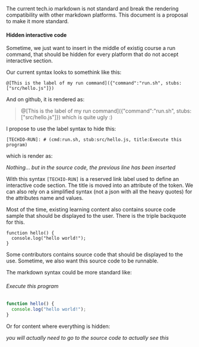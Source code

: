 The current tech.io markdown is not standard and break the rendering compatibility with other markdown platforms.
This document is a proposal to make it more standard.

#### Hidden interactive code

Sometime, we just want to insert in the middle of existig course a run command, that should be hidden for every platform that do not accept interactive section.

Our current syntax looks to somethink like this:
```
@[This is the label of my run command]({"command":"run.sh", stubs:["src/hello.js"]})
```
And on github, it is rendered as:
> @[This is the label of my run command]({"command":"run.sh", stubs:["src/hello.js"]})
which is quite ugly :)

I propose to use the label syntax to hide this:
```
[TECHIO-RUN]: # (cmd:run.sh, stub:src/hello.js, title:Execute this program)
```
which is render as:

[TECHIO-RUN]: # (cmd:run.sh, stub:src/hello.js, title:Execute this program)

_Nothing... but in the source code, the previous line has been inserted_


With this syntax `[TECHIO-RUN]` is a reserved link label used to define an interactive code section. The title is moved into an attribute of the token. We can also rely on a simplified syntax (not a json with all the heavy quotes) for the attributes name and values.

Most of the time, existing learning content also contains source code sample that should be displayed to the user. There is the triple backquote for this.

```
function hello() {
  console.log("hello world!");
}
```

Some contributors contains source code that should be displayed to the use. Sometime, we also want this source code to be runnable.

The markdown syntax could be more standard like:

[RUN-BEGIN]: # (cmd:run.sh, stubs:[src/index.htm:html, src/style.css])

###### Execute this program

```javascript,/project/target/src/hello.js
function hello() {
  console.log("hello world!");
}
```

[RUN-END]: #

Or for content where everything is hidden:

[RUN]: # (cmd:run.sh, stub:src/hello.js, title:Execute this program)

_you will actually need to go to the source code to actually see this_
